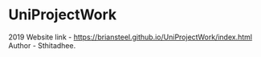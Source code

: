 # UniProjectWork
2019
Website link - https://briansteel.github.io/UniProjectWork/index.html
Author - Sthitadhee.
